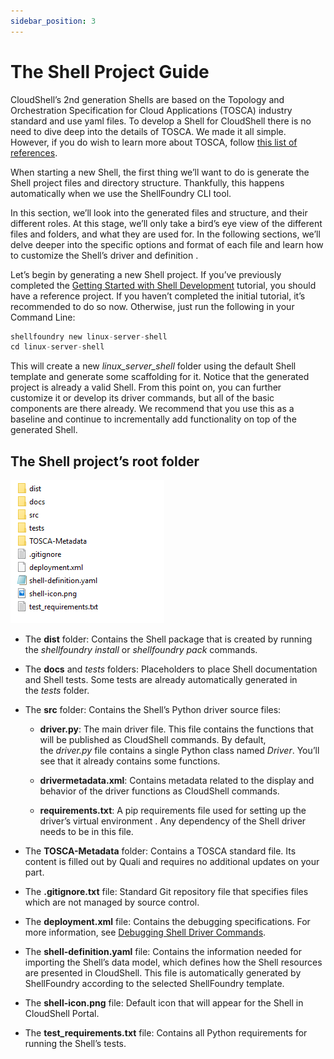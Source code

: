 ```yaml
---
sidebar_position: 3
---
```


# The Shell Project Guide

CloudShell’s 2nd generation Shells are based on the Topology and Orchestration Specification for Cloud Applications (TOSCA) industry standard and use yaml files. To develop a Shell for CloudShell there is no need to dive deep into the details of TOSCA. We made it all simple. However, if you do wish to learn more about TOSCA, follow [this list of references](http://docs.oasis-open.org/tosca/TOSCA-Simple-Profile-YAML/v1.0/TOSCA-Simple-Profile-YAML-v1.0.html).

When starting a new Shell, the first thing we’ll want to do is generate the Shell project files and directory structure. Thankfully, this happens automatically when we use the ShellFoundry CLI tool.

In this section, we’ll look into the generated files and structure, and their different roles. At this stage, we’ll only take a bird’s eye view of the different files and folders, and what they are used for. In the following sections, we’ll delve deeper into the specific options and format of each file and learn how to customize the Shell’s driver and definition .

Let’s begin by generating a new Shell project. If you’ve previously completed the [Getting Started with Shell Development](https://help.quali.com/Online%20Help/0.0/Portal/Content/DevGuide/Shells/Getting-Started.htm) tutorial, you should have a reference project. If you haven’t completed the initial tutorial, it’s recommended to do so now. Otherwise, just run the following in your Command Line:

```python
shellfoundry new linux-server-shell
cd linux-server-shell
```

This will create a new *linux_server_shell* folder using the default Shell template and generate some scaffolding for it. Notice that the generated project is already a valid Shell. From this point on, you can further customize it or develop its driver commands, but all of the basic components are there already. We recommend that you use this as a baseline and continue to incrementally add functionality on top of the generated Shell.

## The Shell project’s root folder

![Directory Structure](/Images/Devguide-shells/Shells-Getting-Started_1.png)

- The **dist** folder: Contains the Shell package that is created by running the *shellfoundry install* or *shellfoundry pack* commands.
    
- The **docs** and *tests* folders: Placeholders to place Shell documentation and Shell tests. Some tests are already automatically generated in the *tests* folder.
    
- The **src** folder: Contains the Shell’s Python driver source files:
    
    - **driver.py**: The main driver file. This file contains the functions that will be published as CloudShell commands. By default, the *driver.py* file contains a single Python class named *Driver*. You’ll see that it already contains some functions.
        
    - **drivermetadata.xml**: Contains metadata related to the display and behavior of the driver functions as CloudShell commands.
        
    - **requirements.txt**: A pip requirements file used for setting up the driver’s virtual environment . Any dependency of the Shell driver needs to be in this file.
        
- The **TOSCA-Metadata** folder: Contains a TOSCA standard file. Its content is filled out by Quali and requires no additional updates on your part.
    
- The **.gitignore.txt** file: Standard Git repository file that specifies files which are not managed by source control.
    
- The **deployment.xml** file: Contains the debugging specifications. For more information, see [Debugging Shell Driver Commands](https://help.quali.com/Online%20Help/0.0/Portal/Content/DevGuide/Shells/Debugging-Shells.htm).
    
- The **shell\-definition.yaml** file: Contains the information needed for importing the Shell’s data model, which defines how the Shell resources are presented in CloudShell. This file is automatically generated by ShellFoundry according to the selected ShellFoundry template.
    
- The **shell\-icon.png** file: Default icon that will appear for the Shell in CloudShell Portal.
    
- The **test\_requirements.txt** file: Contains all Python requirements for running the Shell’s tests.
